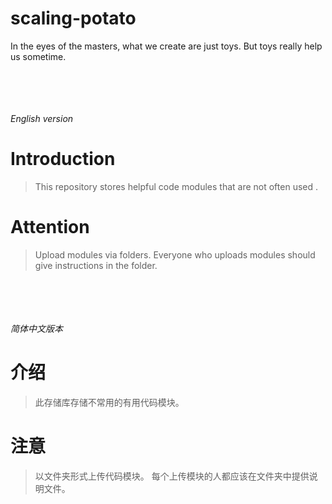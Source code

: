 scaling-potato
===========
In the eyes of the masters, what we create are just toys. But toys really help us sometime.

<br></br>
<br></br>
*English version*
# Introduction
> This repository stores helpful code modules that are not often used .

# Attention
> Upload modules via folders.
> Everyone who uploads modules should give instructions in the folder.

<br></br>
<br></br>
*简体中文版本*
# 介绍
> 此存储库存储不常用的有用代码模块。

# 注意
> 以文件夹形式上传代码模块。
> 每个上传模块的人都应该在文件夹中提供说明文件。
